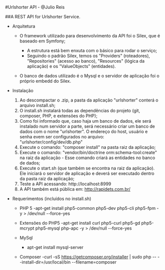 #Urlshorter API - @Julio Reis

##A REST API for Urlshorter Service.

* Arquitetura
    - O framework utilizado para desenvolvimento da API foi o Silex, que é baseado em Symfony;
        - A estrutura está bem enxuta com o básico para rodar o serviço;
        - Seguindo o padrão Silex, temos os "Providers" (roteadores), "Repositories" (acesso ao banco), "Resources" (lógica da aplicação) e os "ValueObjects" (entidades).

    - O banco de dados utilizado é o Mysql e o servidor de aplicação foi o próprio embedd do Silex.

* Instalação
    1. Ao descompactar o .zip, a pasta da aplicação "urlshorter" conterá o arquivo install.sh;
    2. O install.sh instalará todas as dependências do projeto (git, composer, PHP, e extensões do PHP);
    3. Como foi informado que, caso haja um banco de dados, ele será instalado num servidor a parte, será necessário criar um banco de dados com o nome "urlshorter". O endereço do host, usuário e senha evem ser configurados no arquivo: "urlshorter/config/dev/db.php"
    4. Execute o comando: "composer install" na pasta raiz da aplicação;
    5. Execute o comando: "vendor/bin/doctrine orm:schema-tool:create" na raiz da aplicação - Esse comando criará as entidades no banco de dados;
    5. Execute o start.sh (que também se encontra na raiz da aplicação). Ele iniciará o servidor de aplicação e deverá ser executado dentro da pasta raiz da aplicação;
    6. Teste a API acessando: http://localhost:8999
    7. A API também está pública em: http://rapidets.com.br/

* Requerimentos (incluídos no install.sh)
    - PHP 5
        -apt-get install php5-common php5-dev php5-cli php5-fpm -y > /dev/null --force-yes

    - Extensões do PHP5
        -apt-get install curl php5-curl php5-gd php5-mcrypt php5-mysql php-apc -y > /dev/null --force-yes

    - MySql
        - apt-get install mysql-server

    - Composer
        -curl -sS https://getcomposer.org/installer | sudo php -- --install-dir=/usr/local/bin --filename=composer